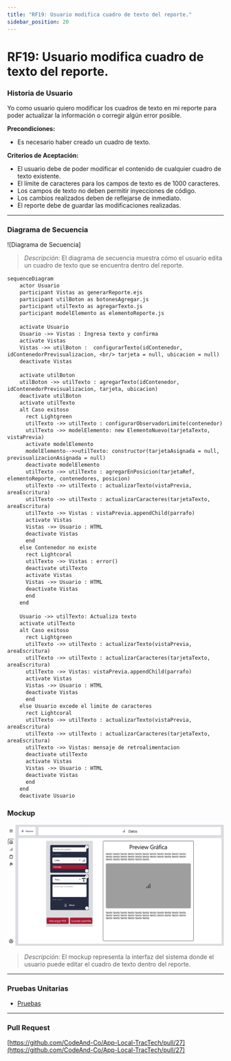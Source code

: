 ```yaml
---
title: "RF19: Usuario modifica cuadro de texto del reporte."  
sidebar_position: 20
---
```


# RF19: Usuario modifica cuadro de texto del reporte.

### Historia de Usuario

Yo como usuario quiero modificar los cuadros de texto en mi reporte para poder actualizar la información o corregir algún error posible. 

  **Precondiciones:**
  - Es necesario haber creado un cuadro de texto.

  **Criterios de Aceptación:**
  - El usuario debe de poder modificar el contenido de cualquier cuadro de texto existente.
  - El límite de caracteres para los campos de texto es de 1000 caracteres.
  - Los campos de texto no deben permitir inyecciones de código.
  - Los cambios realizados deben de reflejarse de inmediato.
  - El reporte debe de guardar las modificaciones realizadas.

---

### Diagrama de Secuencia

![Diagrama de Secuencia] 

> *Descripción*: El diagrama de secuencia muestra cómo el usuario edita un cuadro de texto que se encuentra dentro del reporte.

```mermaid
sequenceDiagram
    actor Usuario
    participant Vistas as generarReporte.ejs
    participant utilBoton as botonesAgregar.js
    participant utilTexto as agregarTexto.js
    participant modelElemento as elementoReporte.js

    activate Usuario
    Usuario ->> Vistas : Ingresa texto y confirma
    activate Vistas
    Vistas ->> utilBoton :  configurarTexto(idContenedor, idContenedorPrevisualizacion, <br/> tarjeta = null, ubicacion = null)
    deactivate Vistas

    activate utilBoton
    utilBoton ->> utilTexto : agregarTexto(idContenedor, idContenedorPrevisualizacion, tarjeta, ubicacion)
    deactivate utilBoton
    activate utilTexto
    alt Caso exitoso
      rect Lightgreen
      utilTexto ->> utilTexto : configurarObservadorLimite(contenedor)
      utilTexto ->> modelElemento: new ElementoNuevo(tarjetaTexto, vistaPrevia)
      activate modelElemento
      modelElemento-->>utilTexto: constructor(tarjetaAsignada = null, previsualizacionAsignada = null)
      deactivate modelElemento
      utilTexto ->> utilTexto : agregarEnPosicion(tarjetaRef, elementoReporte, contenedores, posicion)
      utilTexto ->> utilTexto : actualizarTexto(vistaPrevia, areaEscritura)
      utilTexto ->> utilTexto : actualizarCaracteres(tarjetaTexto, areaEscritura)
      utilTexto ->> Vistas : vistaPrevia.appendChild(parrafo)
      activate Vistas
      Vistas ->> Usuario : HTML
      deactivate Vistas
      end
    else Contenedor no existe
      rect Lightcoral
      utilTexto ->> Vistas : error()
      deactivate utilTexto
      activate Vistas
      Vistas ->> Usuario : HTML
      deactivate Vistas
      end 
    end

    Usuario ->> utilTexto: Actualiza texto
    activate utilTexto
    alt Caso exitoso
      rect Lightgreen
      utilTexto ->> utilTexto : actualizarTexto(vistaPrevia, areaEscritura)
      utilTexto ->> utilTexto : actualizarCaracteres(tarjetaTexto, areaEscritura)
      utilTexto ->> Vistas: vistaPrevia.appendChild(parrafo)
      activate Vistas
      Vistas ->> Usuario : HTML
      deactivate Vistas
      end
    else Usuario excede el limite de caracteres
      rect Lightcoral
      utilTexto ->> utilTexto : actualizarTexto(vistaPrevia, areaEscritura)
      utilTexto ->> utilTexto : actualizarCaracteres(tarjetaTexto, areaEscritura)
      utilTexto ->> Vistas: mensaje de retroalimentacion
      deactivate utilTexto
      activate Vistas
      Vistas ->> Usuario : HTML
      deactivate Vistas
      end
    end
    deactivate Usuario

```

### Mockup

![Mockup](./mockups/RF3.png)

> *Descripción*: El mockup representa la interfaz del sistema donde el usuario puede editar el cuadro de texto dentro del reporte.

---

### Pruebas Unitarias 
  - [Pruebas](https://docs.google.com/spreadsheets/d/1W-JW32dTsfI22-Yl5LydMhiu-oXHH_xo3hWvK6FHeLw/edit?gid=2075899226#gid=2075899226)

---

### Pull Request
[https://github.com/CodeAnd-Co/App-Local-TracTech/pull/27](https://github.com/CodeAnd-Co/App-Local-TracTech/pull/27)
